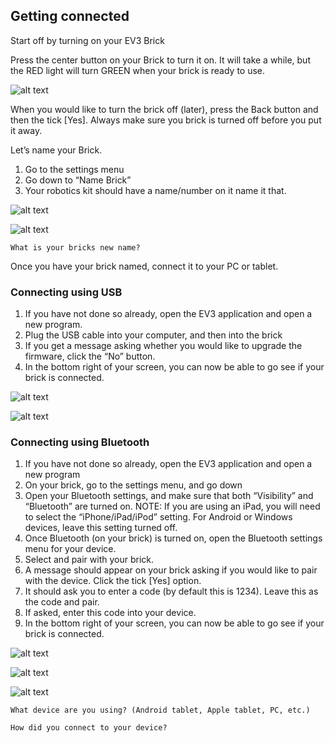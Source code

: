 ## Getting connected

Start off by turning on your EV3 Brick

Press the center button on your Brick to turn it on. It will take a while, but the RED light will turn GREEN when your brick is ready to use.

![alt text](https://raw.githubusercontent.com/brent-shaw/ev3-01-beginner/master/resources/hardware_images/keypad.png)

When you would like to turn the brick off (later), press the Back button
and then the tick [Yes]. Always make sure you brick is turned off before you put it away.

Let’s name your Brick.

1. Go to the settings menu
2. Go down to “Name Brick”
3. Your robotics kit should have a name/number on it name it that.

![alt text](https://raw.githubusercontent.com/brent-shaw/ev3-01-beginner/master/resources/hardware_images/brickName1.jpg)

![alt text](https://raw.githubusercontent.com/brent-shaw/ev3-01-beginner/master/resources/hardware_images/brickName2.jpg)

`What is your bricks new name?`

Once you have your brick named, connect it to your PC or tablet.

### Connecting using USB

1. If you have not done so already, open the EV3 application and open a new program.
2. Plug the USB cable into your computer, and then into the brick
3. If you get a message asking whether you would like to upgrade the firmware, click the “No” button.
4. In the bottom right of your screen, you can now be able to go see if your brick is connected.

![alt text](https://raw.githubusercontent.com/brent-shaw/ev3-01-beginner/master/resources/misc_images/connectLaptop.jpg)

![alt text](https://raw.githubusercontent.com/brent-shaw/ev3-01-beginner/master/resources/misc_images/connectBrick.jpg)

### Connecting using Bluetooth

1. If you have not done so already, open the EV3 application and open a new program
2. On your brick, go to the settings menu, and go down
3. Open your Bluetooth settings, and make sure that both “Visibility” and “Bluetooth” are turned on.
NOTE: If you are using an iPad, you will need to select the “iPhone/iPad/iPod” setting. For Android or Windows devices, leave this setting turned off.
4. Once Bluetooth (on your brick) is turned on, open the Bluetooth settings menu for your device.
5. Select and pair with your brick.
6. A message should appear on your brick asking if you would like to pair with the device. Click the tick [Yes] option.
7. It should ask you to enter a code (by default this is 1234). Leave this as the code and pair.
8. If asked, enter this code into your device.
9. In the bottom right of your screen, you can now be able to go see if your brick is connected.

![alt text](https://raw.githubusercontent.com/brent-shaw/ev3-01-beginner/master/resources/misc_images/bluetooth1.jpg)

![alt text](https://raw.githubusercontent.com/brent-shaw/ev3-01-beginner/master/resources/misc_images/bluetooth2.jpg)

![alt text](https://raw.githubusercontent.com/brent-shaw/ev3-01-beginner/master/resources/misc_images/bluetooth3.jpg)

`What device are you using? (Android tablet, Apple tablet, PC, etc.)`

`How did you connect to your device?`

